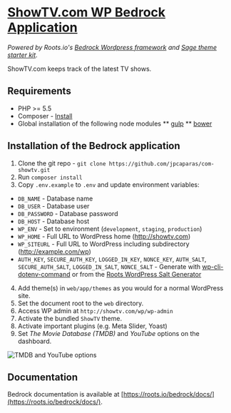 # [ShowTV.com WP Bedrock Application](https://showtv.com/)

*Powered by Roots.io's [Bedrock Wordpress framework](web/app/themes/showtv) and [Sage theme starter kit](https://github.com/roots/sage)*.

ShowTV.com keeps track of the latest TV shows.

## Requirements

* PHP >= 5.5
* Composer - [Install](https://getcomposer.org/doc/00-intro.md#installation-linux-unix-osx)
* Global installation of the following node modules
 ** [gulp](http://gulpjs.com/)
 ** [bower](https://bower.io/)

## Installation of the Bedrock application

1. Clone the git repo - `git clone https://github.com/jpcaparas/com-showtv.git`
2. Run `composer install`
3. Copy `.env.example` to `.env` and update environment variables:
  * `DB_NAME` - Database name
  * `DB_USER` - Database user
  * `DB_PASSWORD` - Database password
  * `DB_HOST` - Database host
  * `WP_ENV` - Set to environment (`development`, `staging`, `production`)
  * `WP_HOME` - Full URL to WordPress home (http://showtv.com)
  * `WP_SITEURL` - Full URL to WordPress including subdirectory (http://example.com/wp)
  * `AUTH_KEY`, `SECURE_AUTH_KEY`, `LOGGED_IN_KEY`, `NONCE_KEY`, `AUTH_SALT`, `SECURE_AUTH_SALT`, `LOGGED_IN_SALT`, `NONCE_SALT` - Generate with [wp-cli-dotenv-command](https://github.com/aaemnnosttv/wp-cli-dotenv-command) or from the [Roots WordPress Salt Generator](https://roots.io/salts.html)
4. Add theme(s) in `web/app/themes` as you would for a normal WordPress site.
5. Set the document root to the `web` directory.
6. Access WP admin at `http://showtv.com/wp/wp-admin`
7. Activate the bundled `ShowTV` theme.
8. Activate important plugins (e.g. Meta Slider, Yoast)
9. Set *The Movie Database (TMDB)* and *YouTube* options on the dashboard.

![TMDB and YouTube options](http://i.imgur.com/QTKrYas.png)

## Documentation

Bedrock documentation is available at [https://roots.io/bedrock/docs/](https://roots.io/bedrock/docs/).
